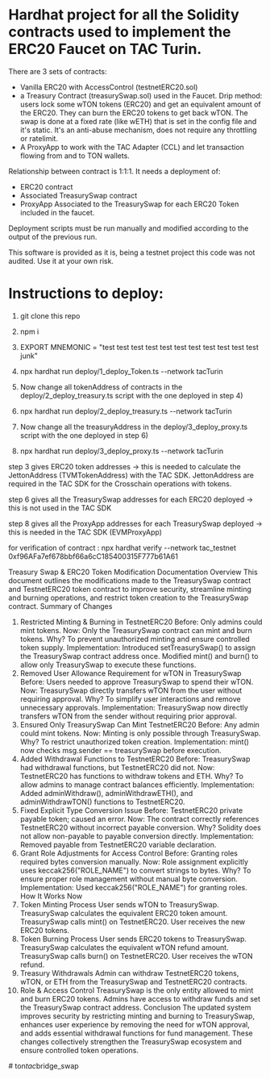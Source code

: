 # Hardhat project for all the Solidity contracts used to implement the ERC20 Faucet on TAC Turin.

There are 3 sets of contracts:

- Vanilla ERC20 with AccessControl (testnetERC20.sol)
- a Treasury Contract (treasurySwap.sol) used in the Faucet. Drip method: users lock some wTON tokens (ERC20) and get an equivalent amount of the ERC20. They can burn the ERC20 tokens to get back wTON. The swap is done at a fixed rate (like wETH) that is set in the config file and it's static. It's an anti-abuse mechanism, does not require any throttling or ratelimit.
- A ProxyApp to work with the TAC Adapter (CCL) and let transaction flowing from and to TON wallets.

Relationship between contract is 1:1:1. It needs a deployment of:
- ERC20 contract
- Associated TreasurySwap contract
- ProxyApp Associated to the TreasurySwap
for each ERC20 Token included in the faucet.

Deployment scripts must be run manually and modified according to the output of the previous run.

This software is provided as it is, being a testnet project this code was not audited. Use it at your own risk.

# Instructions to deploy:

1) git clone this repo

2) npm i

3) EXPORT MNEMONIC = "test test test test test test test test test test test junk"

4) npx hardhat run deploy/1_deploy_Token.ts --network tacTurin

5) Now change all tokenAddress of contracts in the deploy/2_deploy_treasury.ts script with the one deployed in step 4)

6) npx hardhat run deploy/2_deploy_treasury.ts --network tacTurin

7) Now change all the treasuryAddress in the deploy/3_deploy_proxy.ts script with the one deployed in step 6)

8) npx hardhat run deploy/3_deploy_proxy.ts --network tacTurin

step 3 gives ERC20 token addresses -> this is needed to calculate the JettonAddress (TVMTokenAddress) with the TAC SDK. JettonAddress are required in the TAC SDK for the Crosschain operations with tokens.

step 6 gives all the TreasurySwap addresses for each ERC20 deployed -> this is not used in the TAC SDK

step 8 gives all the ProxyApp addresses for each TreasurySwap deployed -> this is needed in the TAC SDK (EVMProxyApp)

for verification of contract : npx hardhat verify --network tac_testnet 0xf96AFa7ef678bbf66a6cC185400315F777b61A61

Treasury Swap & ERC20 Token Modification Documentation
Overview
This document outlines the modifications made to the TreasurySwap contract and TestnetERC20 token contract to improve security, streamline minting and burning operations, and restrict token creation to the TreasurySwap contract.
Summary of Changes
1. Restricted Minting & Burning in TestnetERC20
Before: Only admins could mint tokens.
Now: Only the TreasurySwap contract can mint and burn tokens.
Why? To prevent unauthorized minting and ensure controlled token supply.
Implementation:
Introduced setTreasurySwap() to assign the TreasurySwap contract address once.
Modified mint() and burn() to allow only TreasurySwap to execute these functions.
2. Removed User Allowance Requirement for wTON in TreasurySwap
Before: Users needed to approve TreasurySwap to spend their wTON.
Now: TreasurySwap directly transfers wTON from the user without requiring approval.
Why? To simplify user interactions and remove unnecessary approvals.
Implementation: TreasurySwap now directly transfers wTON from the sender without requiring prior approval.
3. Ensured Only TreasurySwap Can Mint TestnetERC20
Before: Any admin could mint tokens.
Now: Minting is only possible through TreasurySwap.
Why? To restrict unauthorized token creation.
Implementation:
mint() now checks msg.sender == treasurySwap before execution.
4. Added Withdrawal Functions to TestnetERC20
Before: TreasurySwap had withdrawal functions, but TestnetERC20 did not.
Now: TestnetERC20 has functions to withdraw tokens and ETH.
Why? To allow admins to manage contract balances efficiently.
Implementation: Added adminWithdraw(), adminWithdrawETH(), and adminWithdrawTON() functions to TestnetERC20.
5. Fixed Explicit Type Conversion Issue
Before: TestnetERC20 private payable token; caused an error.
Now: The contract correctly references TestnetERC20 without incorrect payable conversion.
Why? Solidity does not allow non-payable to payable conversion directly.
Implementation: Removed payable from TestnetERC20 variable declaration.
6. Grant Role Adjustments for Access Control
Before: Granting roles required bytes conversion manually.
Now: Role assignment explicitly uses keccak256("ROLE_NAME") to convert strings to bytes.
Why? To ensure proper role management without manual byte conversion.
Implementation: Used keccak256("ROLE_NAME") for granting roles.
How It Works Now
1. Token Minting Process
User sends wTON to TreasurySwap.
TreasurySwap calculates the equivalent ERC20 token amount.
TreasurySwap calls mint() on TestnetERC20.
User receives the new ERC20 tokens.
2. Token Burning Process
User sends ERC20 tokens to TreasurySwap.
TreasurySwap calculates the equivalent wTON refund amount.
TreasurySwap calls burn() on TestnetERC20.
User receives the wTON refund.
3. Treasury Withdrawals
Admin can withdraw TestnetERC20 tokens, wTON, or ETH from the TreasurySwap and TestnetERC20 contracts.
4. Role & Access Control
TreasurySwap is the only entity allowed to mint and burn ERC20 tokens.
Admins have access to withdraw funds and set the TreasurySwap contract address.
Conclusion
The updated system improves security by restricting minting and burning to TreasurySwap, enhances user experience by removing the need for wTON approval, and adds essential withdrawal functions for fund management. These changes collectively strengthen the TreasurySwap ecosystem and ensure controlled token operations.


#   t o n _ t a c _ b r i d g e _ s w a p 
 
 